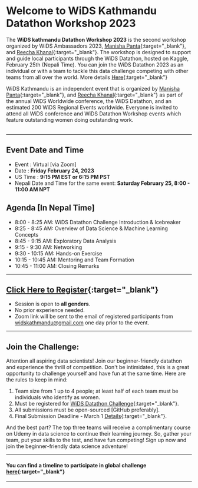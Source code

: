 # Welcome to WiDS Kathmandu Datathon Workshop 2023

The **WiDS kathmandu Datathon Workshop 2023** is the second workshop organized by WiDS Ambassadors 2023, [Manisha Panta](https://www.linkedin.com/in/manishapanta/){:target="_blank"}, and [Reecha Khanal](https://www.linkedin.com/in/reecha-khanal/){:target="_blank"}. 
The workshop is designed to support and guide local participants through the WiDS Datathon, hosted on Kaggle, February 25th (Nepali Time). You can join the WiDS Datathon 2023 as an individual or with a team to tackle this data challenge competing with other teams from all over the world. More details [Here](https://www.widsconference.org/datathon.html){:target="_blank"} <br>

WiDS Kathmandu is an independent event that is organized by [Manisha Panta](https://www.linkedin.com/in/manishapanta/){:target="_blank"}, and [Reecha Khanal](https://www.linkedin.com/in/reecha-khanal/){:target="_blank"} as part of the annual WiDS Worldwide conference, the WiDS Datathon, and an estimated 200 WiDS Regional Events worldwide.  Everyone is invited to attend all WiDS conference and WiDS Datathon Workshop events which feature outstanding women doing outstanding work.<br><br>

-------------------------

## Event Date and Time
- Event : Virtual [via Zoom]
- Date : **Friday February 24, 2023** 
- US Time : **9:15 PM EST or 6:15 PM PST**
- Nepali Date and Time for the same event: **Saturday February 25, 8:00 - 11:00 AM NPT**


## Agenda [In Nepal Time]
* 8:00 - 8:25 AM: WiDS Datathon Challenge Introduction  & Icebreaker
* 8:25 - 8:45 AM: Overview of Data Science & Machine Learning Concepts
* 8:45 - 9:15 AM: Exploratory Data Analysis
* 9:15 - 9:30 AM: Networking
* 9:30 - 10:15 AM: Hands-on Exercise
* 10:15  - 10:45 AM: Mentoring and Team Formation
* 10:45 - 11:00 AM: Closing Remarks

-------------------------

## [Click Here to Register](https://docs.google.com/forms/d/e/1FAIpQLSd_XJfHOj-wVi7CQDd_HQZWxf-xydZ2mcnjGh8TSKN6KQWCLw/viewform){:target="_blank"}
- Session is open to **all genders**. 
- No prior experience needed.
- Zoom link will be sent to the email of registered participants from widskathmandu@gmail.com one day prior to the event. 

-------------------------

## Join the Challenge:

Attention all aspiring data scientists! Join our beginner-friendly datathon and experience the thrill of competition. Don't be intimidated, this is a great opportunity to challenge yourself and have fun at the same time. Here are the rules to keep in mind:

1. Team size from 1 up to 4 people; at least half of each team must be individuals who identify as women.
2. Must be registered for [WiDS Datathon Challenge](https://airtable.com/shrSmOC8mMDjc4dFl){:target="_blank"}.
3. All submissions must be open-sourced [GitHub preferably].
4. Final Submission Deadline - March 1 [Details](https://www.kaggle.com/competitions/widsdatathon2023/overview){:target="_blank"}.

And the best part? The top three teams will receive a complimentary course on Udemy in data science to continue their learning journey. So, gather your team, put your skills to the test, and have fun competing! Sign up now and join the beginner-friendly data science adventure!

-------------------------

#### You can find a timeline to participate in global challenge [here](https://www.widsconference.org/datathon_details.html){:target="_blank"}


-------------------------

